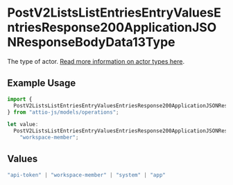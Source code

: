 # PostV2ListsListEntriesEntryValuesEntriesResponse200ApplicationJSONResponseBodyData13Type

The type of actor. [Read more information on actor types here](/docs/actors).

## Example Usage

```typescript
import {
  PostV2ListsListEntriesEntryValuesEntriesResponse200ApplicationJSONResponseBodyData13Type,
} from "attio-js/models/operations";

let value:
  PostV2ListsListEntriesEntryValuesEntriesResponse200ApplicationJSONResponseBodyData13Type =
    "workspace-member";
```

## Values

```typescript
"api-token" | "workspace-member" | "system" | "app"
```